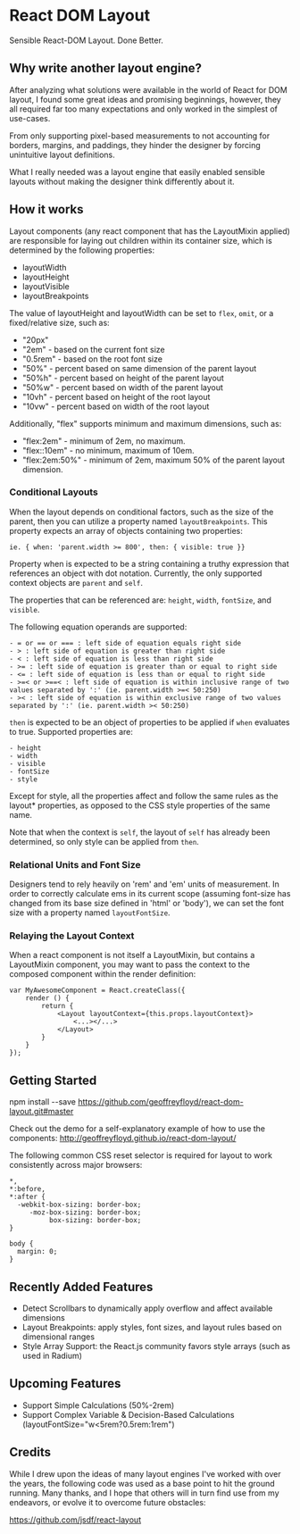# React DOM Layout

Sensible React-DOM Layout. Done Better.

## Why write another layout engine?

After analyzing what solutions were available in the world of React for DOM layout, I found some great ideas and promising beginnings, however, they all required far too many expectations and only worked in the simplest of use-cases.

From only supporting pixel-based measurements to not accounting for borders, margins, and paddings, they hinder the designer by forcing unintuitive layout definitions.

What I really needed was a layout engine that easily enabled sensible layouts without making the designer think differently about it.

## How it works

Layout components (any react component that has the LayoutMixin applied) are responsible for laying out children within its container size, which is determined by the following properties:

- layoutWidth
- layoutHeight
- layoutVisible
- layoutBreakpoints


The value of layoutHeight and layoutWidth can be set to `flex`, `omit`, or a fixed/relative size, such as:

- "20px"
- "2em" - based on the current font size
- "0.5rem" - based on the root font size
- "50%" - percent based on same dimension of the parent layout
- "50%h" - percent based on height of the parent layout
- "50%w" - percent based on width of the parent layout
- "10vh" - percent based on height of the root layout
- "10vw" - percent based on width of the root layout

Additionally, "flex" supports minimum and maximum dimensions, such as:

- "flex:2em" - minimum of 2em, no maximum.
- "flex::10em" - no minimum, maximum of 10em.
- "flex:2em:50%" - minimum of 2em, maximum 50% of the parent layout dimension.

### Conditional Layouts

When the layout depends on conditional factors, such as the size of the parent, then you can utilize a property named `layoutBreakpoints`. This property expects an array of objects containing two properties:

    ie. { when: 'parent.width >= 800', then: { visible: true }}

Property when is expected to be a string containing a truthy expression that references an object with dot notation. Currently, the only supported context objects are `parent` and `self`.

The properties that can be referenced are: `height`, `width`, `fontSize`, and `visible`.

The following equation operands are supported:

    - = or == or === : left side of equation equals right side
    - > : left side of equation is greater than right side
    - < : left side of equation is less than right side
    - >= : left side of equation is greater than or equal to right side
    - <= : left side of equation is less than or equal to right side
    - >=< or >==< : left side of equation is within inclusive range of two values separated by ':' (ie. parent.width >=< 50:250)
    - >< : left side of equation is within exclusive range of two values separated by ':' (ie. parent.width >< 50:250)

`then` is expected to be an object of properties to be applied if `when` evaluates to true. Supported properties are:

    - height
    - width
    - visible
    - fontSize
    - style

Except for style, all the properties affect and follow the same rules as the layout* properties, as opposed to the CSS style properties of the same name.

Note that when the context is `self`, the layout of `self` has already been determined, so only style can be applied from `then`.

### Relational Units and Font Size

Designers tend to rely heavily on 'rem' and 'em' units of measurement. In order to correctly calculate ems in its current scope (assuming font-size has changed from its base size defined in 'html' or 'body'), we can set the font size with a property named `layoutFontSize`.

### Relaying the Layout Context

When a react component is not itself a LayoutMixin, but contains a LayoutMixin component, you may want to pass the context to the composed component within the render definition:

    var MyAwesomeComponent = React.createClass({
        render () {
            return {
                <Layout layoutContext={this.props.layoutContext}>
                    <...></...>
                </Layout>
            }
        }  
    });

## Getting Started

npm install --save https://github.com/geoffreyfloyd/react-dom-layout.git#master

Check out the demo for a self-explanatory example of how to use the components:
http://geoffreyfloyd.github.io/react-dom-layout/

The following common CSS reset selector is required for layout to work consistently across major browsers:

    *,
    *:before,
    *:after {
      -webkit-box-sizing: border-box;
         -moz-box-sizing: border-box;
              box-sizing: border-box;
    }

    body {
      margin: 0;
    }

## Recently Added Features

- Detect Scrollbars to dynamically apply overflow and affect available dimensions
- Layout Breakpoints: apply styles, font sizes, and layout rules based on dimensional ranges
- Style Array Support: the React.js community favors style arrays (such as used in Radium)

## Upcoming Features

- Support Simple Calculations (50%-2rem)
- Support Complex Variable & Decision-Based Calculations (layoutFontSize="w<5rem?0.5rem:1rem")

## Credits

While I drew upon the ideas of many layout engines I've worked with over the years, the following code was used as a base point to hit the ground running. Many thanks, and I hope that others will in turn find use from my endeavors, or evolve it to overcome future obstacles:

https://github.com/jsdf/react-layout
